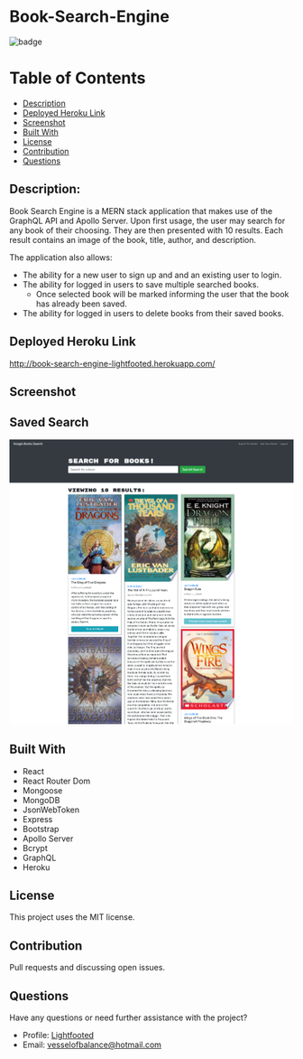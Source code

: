 # Book-Search-Engine

  ![badge](https://img.shields.io/badge/License-MIT-informational)

  # Table of Contents

  * [Description](#description)
  * [Deployed Heroku Link](#deployed-heroku-link)
  * [Screenshot](#screenshot)
  * [Built With](#built-with)
  * [License](#license)
  * [Contribution](#contribution)
  * [Questions](#questions)

  ## Description:

  Book Search Engine is a MERN stack application that makes use of the GraphQL API and Apollo Server. Upon first usage, the user may search for any book of their choosing. They are then presented with 10 results. Each result contains an image of the book, title, author, and description.
  
  The application also allows: 

  * The ability for a new user to sign up and and an existing user to login.
  * The ability for logged in users to save multiple searched books.
    * Once selected book will be marked informing the user that the book has already been saved.
  * The ability for logged in users to delete books from their saved books.
  ## Deployed Heroku Link

  http://book-search-engine-lightfooted.herokuapp.com/
  ## Screenshot
  ## Saved Search

  ![screenshot](/images/logged-in-search-save.png)

  ## Built With

  * React
  * React Router Dom
  * Mongoose
  * MongoDB
  * JsonWebToken
  * Express
  * Bootstrap
  * Apollo Server
  * Bcrypt
  * GraphQL
  * Heroku
  ## License

  This project uses the MIT license.
  ## Contribution

  Pull requests and discussing open issues.
  ## Questions
  
  Have any questions or need further assistance with the project? 
  * Profile: [Lightfooted](http://github.com/Lightfooted)
  * Email: vesselofbalance@hotmail.com